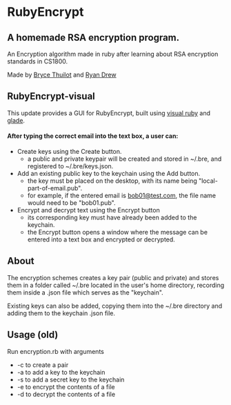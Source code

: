 # RubyEncrypt
## A homemade RSA encryption program.

An Encryption algorithm made in ruby after learning about RSA encryption standards in CS1800.

Made by [Bryce Thuilot](https://www.github.com/bthuilot) and [Ryan Drew](https://www.github.com/ryandrew14)

## RubyEncrypt-visual
This update provides a GUI for RubyEncrypt, built using [visual ruby](http://visualruby.net/) and [glade](https://glade.gnome.org/).

#### After typing the correct email into the text box, a user can:
- Create keys using the Create button.
  - a public and private keypair will be created and stored in ~/.bre, and registered to ~/.bre/keys.json.
- Add an existing public key to the keychain using the Add button.
  - the key must be placed on the desktop, with its name being "local-part-of-email.pub".
  - for example, if the entered email is bob01@test.com, the file name would need to be "bob01.pub".
- Encrypt and decrypt text using the Encrypt button
  - its corresponding key must have already been added to the keychain.
  - the Encrypt button opens a window where the message can be entered into a text box and encrypted or decrypted.

## About

The encryption schemes creates a key pair (public and private) and stores them in a folder called ~/.bre located in the user's home directory, recording them inside a .json file which serves as the "keychain".

Existing keys can also be added, copying them into the ~/.bre directory and adding them to the keychain .json file.

## Usage (old)

Run encryption.rb with arguments
- -c to create a pair
- -a <key-location> to add a key to the keychain
- -s <key-location> to add a secret key to the keychain
- -e <file-location> to encrypt the contents of a file
- -d <file-location> to decrypt the contents of a file
